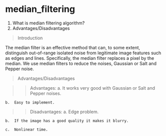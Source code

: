# median_filtering

1.	What is median filtering algorithm?
2.	Advantages/Disadvantages

>Introduction

The median filter is an effective method that can, to some extent, distinguish out-of-range isolated noise from legitimate 
image features such as edges and lines. Specifically, the median filter replaces a pixel by the median. We use median filters 
to reduce the noises, Gaussian or Salt and Pepper noise. 

>Advantages/Disadvantages

>>Advantages:
    a.	It works very good with Gaussian or Salt and Pepper noises.
    
    b.	Easy to implement.
    
>>Disadvantages:
    a.	Edge problem.
    
    b.	If the image has a good quality it makes it blurry.
    
    c.	Nonlinear time.


